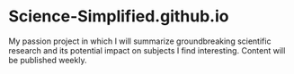 # Science-Simplified.github.io
My passion project in which I will summarize groundbreaking scientific research and its potential impact on subjects I find interesting. Content will be published weekly.
